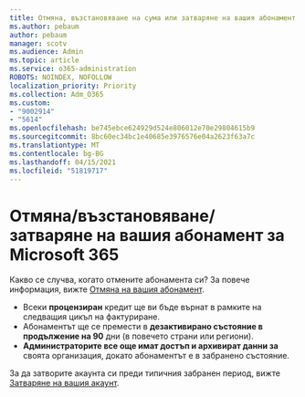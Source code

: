 ```yaml
---
title: Отмяна, възстановяване на сума или затваряне на вашия абонамент за Microsoft 365
ms.author: pebaum
author: pebaum
manager: scotv
ms.audience: Admin
ms.topic: article
ms.service: o365-administration
ROBOTS: NOINDEX, NOFOLLOW
localization_priority: Priority
ms.collection: Adm_O365
ms.custom:
- "9002914"
- "5614"
ms.openlocfilehash: be745ebce624929d524e806012e70e29804615b9
ms.sourcegitcommit: 8bc60ec34bc1e40685e3976576e04a2623f63a7c
ms.translationtype: MT
ms.contentlocale: bg-BG
ms.lasthandoff: 04/15/2021
ms.locfileid: "51819717"
---
```

# <a name="cancelrefundclose-your-microsoft-365-subscription"></a>Отмяна/възстановяване/затваряне на вашия абонамент за Microsoft 365

Какво се случва, когато отмените абонамента си? За повече информация, вижте [Отмяна на вашия абонамент](https://docs.microsoft.com/microsoft-365/commerce/subscriptions/cancel-your-subscription?view=o365-worldwide).

- Всеки **процензиран** кредит ще ви бъде върнат в рамките на следващия цикъл на фактуриране.
- Абонаментът ще се премести в **дезактивирано състояние в продължение на 90** дни (в повечето страни или региони).
- **Администраторите все още имат достъп и архивират данни за** своята организация, докато абонаментът е в забранено състояние.

За да затворите акаунта си преди типичния забранен период, вижте [Затваряне на вашия акаунт](https://docs.microsoft.com/microsoft-365/commerce/close-your-account?view=o365-worldwide).
